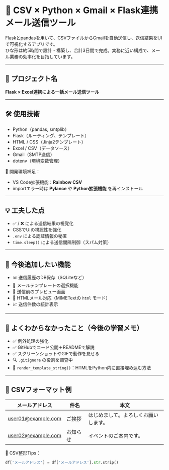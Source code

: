 # 📧 CSV × Python × Gmail × Flask連携メール送信ツール

Flaskとpandasを用いて、CSVファイルからGmailを自動送信し、送信結果をUIで可視化するアプリです。  
ひな形は約5時間で設計・構築し、合計3日間で完成。実務に近い構成で、メール業務の効率化を目指しています。

---

## 📌 プロジェクト名

**Flask × Excel連携による一括メール送信ツール**

---

## 🛠 使用技術

- Python（pandas, smtplib）
- Flask（ルーティング、テンプレート）
- HTML / CSS（Jinja2テンプレート）
- Excel / CSV（データソース）
- Gmail（SMTP送信）
- dotenv（環境変数管理）

🧩 開発環境補足：
- VS Code拡張機能：**Rainbow CSV**
- importエラー時は **Pylance** や **Python拡張機能** を再インストール

---

## 💡 工夫した点

- ✅ / ❌ による送信結果の視覚化
- CSSでUIの視認性を強化
- `.env` による認証情報の秘匿
- `time.sleep()` による送信間隔制御（スパム対策）

---

## 🔧 今後追加したい機能

- 📊 送信履歴のDB保存（SQLiteなど）
- 📝 メールテンプレートの選択機能
- 👀 送信前のプレビュー画面
- 💌 HTMLメール対応（MIMETextの `html` モード）
- 📈 送信件数の統計表示

---

## 🧪 よくわからなかったこと（今後の学習メモ）

- ✅ 例外処理の強化
- ✅ GitHubでコード公開＋READMEで解説
- ✅ スクリーンショットやGIFで動作を見せる
- 🔍 `.gitignore` の役割を調査中
- 🧵 `render_template_string()`：HTMLをPython内に直接埋め込む方法

---

## 📂 CSVフォーマット例

| メールアドレス             | 件名     | 本文                     |
|---------------------------|----------|--------------------------|
| user01@example.com        | ご挨拶   | はじめまして。よろしくお願いします。 |
| user02@example.com        | お知らせ | イベントのご案内です。   |

📌 CSV整形Tips：
```python
df['メールアドレス'] = df['メールアドレス'].str.strip()

